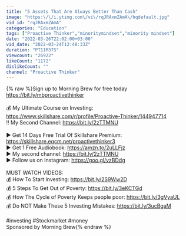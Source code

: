```yaml
---
title: "5 Assets That Are Always Better Than Cash"
image: "https:\/\/i.ytimg.com\/vi\/rqJRAxmZAmA\/hqdefault.jpg"
vid_id: "rqJRAxmZAmA"
categories: "Education"
tags: ["Proactive Thinker","minoritymindset","minority mindset"]
date: "2022-03-26T22:02:00+03:00"
vid_date: "2022-03-24T12:48:33Z"
duration: "PT11M37S"
viewcount: "26922"
likeCount: "1172"
dislikeCount: ""
channel: "Proactive Thinker"
---
```

{% raw %}Sign up to Morning Brew for free today <a rel="nofollow" target="blank" href="https://bit.ly/mbproactivethinker">https://bit.ly/mbproactivethinker</a><br /><br />💰 My Ultimate Course on Investing: <a rel="nofollow" target="blank" href="https://www.skillshare.com/r/profile/Proactive-Thinker/144947714">https://www.skillshare.com/r/profile/Proactive-Thinker/144947714</a><br />‼️ My Second Channel: <a rel="nofollow" target="blank" href="https://bit.ly/2zTTMNU">https://bit.ly/2zTTMNU</a><br /><br />▶️ Get 14 Days Free Trial Of Skillshare Premium: <a rel="nofollow" target="blank" href="https://skillshare.eqcm.net/proactivethinker3">https://skillshare.eqcm.net/proactivethinker3</a><br />▶️ Get 1 Free Audiobook: <a rel="nofollow" target="blank" href="https://amzn.to/2uLLFjz">https://amzn.to/2uLLFjz</a><br />▶️ My second channel: <a rel="nofollow" target="blank" href="https://bit.ly/2zTTMNU">https://bit.ly/2zTTMNU</a><br />▶️ Follow us on Instagram: <a rel="nofollow" target="blank" href="https://goo.gl/vzBDdg">https://goo.gl/vzBDdg</a><br /><br />MUST WATCH VIDEOS:<br />💰 How To Start Investing: <a rel="nofollow" target="blank" href="https://bit.ly/2S9Ww2D">https://bit.ly/2S9Ww2D</a><br />💰 5 Steps To Get Out of Poverty: <a rel="nofollow" target="blank" href="https://bit.ly/3eKCTGd">https://bit.ly/3eKCTGd</a><br />💰 How The Cycle of Poverty Keeps people poor: <a rel="nofollow" target="blank" href="https://bit.ly/3gVyaUL">https://bit.ly/3gVyaUL</a><br />💰 Do NOT Make These 5 Investing Mistakes: <a rel="nofollow" target="blank" href="https://bit.ly/3ucBgaM">https://bit.ly/3ucBgaM</a><br /><br />#investing #Stockmarket #money<br />Sponsored by Morning Brew{% endraw %}
